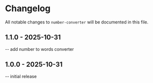 # Changelog

All notable changes to `number-converter` will be documented in this file.

## 1.1.0 - 2025-10-31

-- add number to words converter

## 1.0.0 - 2025-10-31

-- initial release
